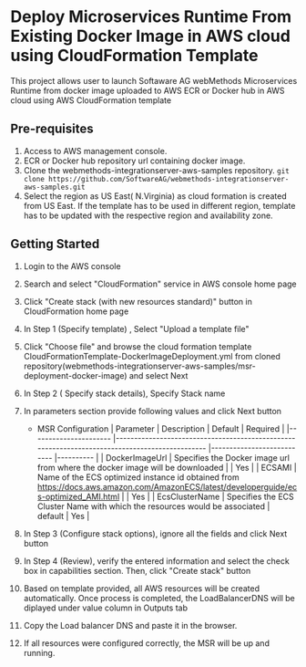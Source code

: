 # Deploy Microservices Runtime From Existing Docker Image in AWS cloud using CloudFormation Template

This project allows user to launch Softaware AG webMethods Microservices Runtime from docker image uploaded to AWS ECR or Docker hub in AWS cloud using AWS CloudFormation template

## Pre-requisites
1. Access to AWS management console.
2. ECR or Docker hub repository url containing docker image.
3. Clone the webmethods-integrationserver-aws-samples repository.
`git clone https://github.com/SoftwareAG/webmethods-integrationserver-aws-samples.git`
4. Select the region as US East( N.Virginia) as cloud formation is created from US East. If the template has to be used in different region, template has to be updated with the respective region and availability zone.


## Getting Started
  
1. Login to the AWS console
2. Search and select "CloudFormation" service in AWS console home page 
3. Click "Create stack (with new resources standard)" button in CloudFormation home page
4. In Step 1 (Specify template) , Select "Upload a template file" 
5. Click "Choose file" and browse  the cloud formation template CloudFormationTemplate-DockerImageDeployment.yml from cloned repository(webmethods-integrationserver-aws-samples/msr-deployment-docker-image) and select Next
6. In Step 2 ( Specify stack details), Specify Stack name
7. In parameters section provide following values and click Next button
    * MSR Configuration
        | Parameter            	| Description                                                                                   	| Default                   	| Required 	|
        |----------------------	|-----------------------------------------------------------------------------------------------	|---------------------------	|----------	|
        | DockerImageUrl        | Specifies the Docker image url from where the docker image will be downloaded	|  	| Yes      	|
		| ECSAMI              	| Name of the ECS optimized instance id obtained from https://docs.aws.amazon.com/AmazonECS/latest/developerguide/ecs-optimized_AMI.html 	|  	| Yes      	|
        | EcsClusterName 	| Specifies the ECS Cluster Name with which the resources would be associated | default                      	| Yes      	|

 8. In Step 3 (Configure stack options), ignore all the fields and click Next button
 9. In Step 4 (Review), verify the entered information and select the check box in capabilities section. Then, click "Create stack" button
 10. Based on template provided, all AWS resources will be created automatically. Once process is completed, the LoadBalancerDNS will be diplayed under value column in Outputs tab
 11. Copy the Load balancer DNS and paste it in the browser. 
 12. If all resources were configured correctly, the MSR will be up and running.

